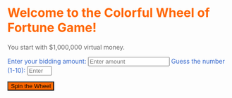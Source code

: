 <!DOCTYPE html>
<html lang="en">
<head>
  <meta charset="UTF-8">
  <meta name="viewport" content="width=device-width, initial-scale=1.0">
  <style>
    /* Styles remain unchanged */
  </style>
  <title>Colorful Wheel of Fortune</title>
</head>
<body>
  <h1 style="color: #ff6600;">Welcome to the Colorful Wheel of Fortune Game!</h1>
  <p style="color: #666666;">You start with $1,000,000 virtual money.</p>
  <label for="bidInput" style="color: #3366cc;">Enter your bidding amount:</label>
  <input type="number" id="bidInput" min="1" placeholder="Enter amount">
  <label for="guessInput" style="color: #3366cc;">Guess the number (1-10):</label>
  <input type="number" id="guessInput" min="1" max="10" placeholder="Enter guess">
  <div id="wheel" onclick="spinWheel()"></div>
  <p id="result" style="color: #cc3300;"></p>
  <p id="virtualMoney" style="color: #3366cc;"></p>
  <button onclick="spinWheel()" style="background-color: #ff6600;">Spin the Wheel</button>

  <script>
    let virtualMoney = parseInt(localStorage.getItem('virtualMoney')) || 1000000;

    function updateVirtualMoney() {
      document.getElementById('virtualMoney').innerHTML = `Virtual Money: $${virtualMoney}`;
    }

    function spinWheel() {
      const bidAmount = parseInt(document.getElementById('bidInput').value);
      const guessNumber = parseInt(document.getElementById('guessInput').value);
      const wheel = document.getElementById('wheel');
      const randomNumber = Math.floor(Math.random() * 10) + 1;

      if (bidAmount >= 1 && bidAmount <= virtualMoney && guessNumber >= 1 && guessNumber <= 10) {
        wheel.style.transform = `rotate(${360 * (randomNumber / 10)}deg)`;
        setTimeout(() => checkResult(randomNumber, bidAmount, guessNumber), 1000); // Adjust the duration as needed
      } else {
        document.getElementById('result').innerHTML = `Please enter valid bidding amount and guess within the specified ranges.`;
      }
    }

    function checkResult(randomNumber, bidAmount, guessNumber) {
      if (randomNumber === guessNumber) {
        virtualMoney += bidAmount * 2; // If the wheel stops at the guessed number, double the bidding amount.
        document.getElementById('result').innerHTML = `Congratulations! You won $${bidAmount * 2}.`;
      } else {
        virtualMoney -= bidAmount;
        document.getElementById('result').innerHTML = `Sorry, better luck next time. You lost $${bidAmount}. The correct number was ${randomNumber}.`;

        // Check for bankruptcy and spin the reward wheel
        if (virtualMoney <= 0) {
          spinRewardWheel();
        }
      }

      localStorage.setItem('virtualMoney', virtualMoney);
      updateVirtualMoney();
    }

    function spinRewardWheel() {
      const wheel = document.getElementById('wheel');
      const randomNumber = Math.floor(Math.random() * 4) + 1;

      // Adjust the wheel rotation for each reward outcome
      let rotation;
      switch (randomNumber) {
        case 1:
          rotation = 'rotate(0deg)';
          virtualMoney += 1000;
          document.getElementById('result').innerHTML += `<br>Better Luck Next Time! You received $1,000.`;
          break;
        case 2:
          rotation = 'rotate(90deg)';
          virtualMoney += 10000;
          document.getElementById('result').innerHTML += `<br>Congratulations! You received $10,000.`;
          break;
        case 3:
          rotation = 'rotate(180deg)';
          virtualMoney += 50000;
          document.getElementById('result').innerHTML += `<br>Congratulations! You received $50,000.`;
          break;
        case 4:
          rotation = 'rotate(270deg)';
          virtualMoney += 25000;
          document.getElementById('result').innerHTML += `<br>Congratulations! You received $25,000.`;
          break;
        default:
          rotation = 'rotate(0deg)';
      }

      // Display the result and update virtual money
      wheel.style.transform = rotation;
      localStorage.setItem('virtualMoney', virtualMoney);
      updateVirtualMoney();
    }

    // Initial setup and periodic reward
    updateVirtualMoney();
    setInterval(() => {
      virtualMoney += 1000; // Reward $1000 every hour
      localStorage.setItem('virtualMoney', virtualMoney);
      updateVirtualMoney();
    }, 3600000); // 1 hour in milliseconds
  </script>
</body>
</html>
